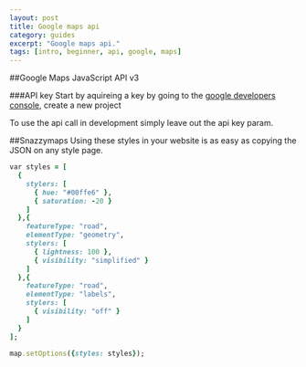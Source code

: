 ```yaml
---
layout: post
title: Google maps api
category: guides
excerpt: "Google maps api."
tags: [intro, beginner, api, google, maps]
---
```

##Google Maps JavaScript API v3

###API key
Start by aquireing a key by going to the [google developers console], create a new project

To use the api call in development simply leave out the api key param.

##Snazzymaps
Using these styles in your website is as easy as copying the JSON on any style page.


```ruby
var styles = [
  {
    stylers: [
      { hue: "#00ffe6" },
      { saturation: -20 }
    ]
  },{
    featureType: "road",
    elementType: "geometry",
    stylers: [
      { lightness: 100 },
      { visibility: "simplified" }
    ]
  },{
    featureType: "road",
    elementType: "labels",
    stylers: [
      { visibility: "off" }
    ]
  }
];

map.setOptions({styles: styles});
```
[Google Maps JavaScript API v3 tutroial]: https://developers.google.com/maps/documentation/javascript/tutorial
[google developers console]: https://console.developers.google.com/project
[Snazzymaps]: https://snazzymaps.com
[Google maps]: https://developers.google.com/maps/web/
